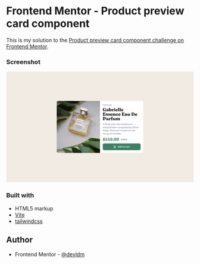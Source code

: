 # Frontend Mentor - Product preview card component

This is my solution to the [Product preview card component challenge on Frontend Mentor](https://www.frontendmentor.io/challenges/product-preview-card-component-GO7UmttRfa).


### Screenshot

![image.png](./images/fr-preview-screenshot.png)


### Built with 
- HTML5 markup 
- [Vite](https://vitejs.dev/)
- [tailwindcss](https://tailwindcss.com/)

## Author

- Frontend Mentor - [@devldm](https://www.frontendmentor.io/profile/devldm)